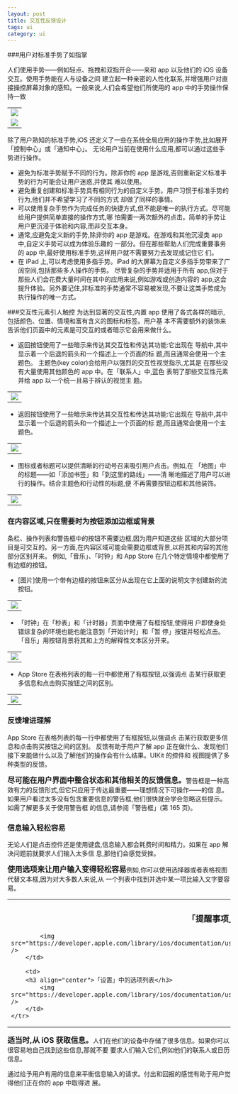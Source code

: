 ```yaml
---
layout: post
title: 交互性反馈设计
tags: ui
category: ui
---
```


###用户对标准手势了如指掌

人们使用手势——例如轻点、拖拽和双指开合——来和 app 以及他们的 iOS 设备交互。使用手势能在人与设备之间 建立起一种亲密的人性化联系,并增强用户对直接操控屏幕对象的感知。一般来说,人们会希望他们所使用的 app 中的手势操作保持一致
<table align="center">
	<tr>
		<td>
			<img src="http://isux.tencent.com/wp-content/uploads/2013/06/20130627204055931.png
" />
		</td>
	</tr>
	<tr>
		<td>
			<img src="http://isux.tencent.com/wp-content/uploads/2013/06/20130627204056827.png"/>
		</td>
	</tr>
</table>

除了用户熟知的标准手势,iOS 还定义了一些在系统全局应用的操作手势,比如展开「控制中心」或「通知中心」。 无论用户当前在使用什么应用,都可以通过这些手势进行操作。

- 避免为标准手势赋予不同的行为。除非你的 app 是游戏,否则重新定义标准手势的行为可能会让用户迷惑,并使其 难以使用。
- 避免重复创建和标准手势具有相同行为的自定义手势。用户习惯于标准手势的行为,他们并不希望学习了不同的方式 却做了同样的事情。- 可以使用复杂手势作为完成任务的快捷方式,但不能是唯一的执行方式。尽可能给用户提供简单直接的操作方式,哪 怕需要一两次额外的点击。简单的手势让用户更沉浸于体验和内容,而非交互本身。
- 通常,应避免定义新的手势,除非你的 app 是游戏。在游戏和其他沉浸类 app 中,自定义手势可以成为体验乐趣的 一部分。但在那些帮助人们完成重要事务的 app 中,最好使用标准手势,这样用户就不需要努力去发现或记住它 们。
- 在 iPad 上,可以考虑使用多指手势。iPad 的大屏幕为自定义多指手势带来了广阔空间,包括那些多人操作的手势。 尽管复杂的手势并适用于所有 app,但对于那些人们会花费大量时间在其中的应用来说,例如游戏或创造内容的 app,这会提升体验。另外要记住,非标准的手势通常不容易被发现,不要让这类手势成为执行操作的唯一方式。

###交互性元素引人触控
为达到显著的交互性,内置 app 使用了各式各样的暗示,包括颜色、位置、情境和富有含义的图标和标签。用户基 本不需要额外的装饰来告诉他们页面中的元素是可交互的或者暗示它会用来做什么。

- 返回按钮使用了一些暗示来传达其交互性和传达其功能:它出现在 导航中,其中显示着一个后退的箭头和一个描述上一个页面的标 题,而且通常会使用一个主题色。主题色(key color)会给用户以强烈的交互性视觉指示,尤其是 在那些没有大量使用其他颜色的 app 中。在「联系人」中,蓝色 表明了那些交互性元素并给 app 以一个统一且易于辨认的视觉主 题。

<table align="center">
	<tr>
		<td>
			<img src="https://developer.apple.com/library/ios/documentation/userexperience/conceptual/mobilehig/Art/color_interactivity_2x.png" />
		</td>
	</tr>
</table>

- 返回按钮使用了一些暗示来传达其交互性和传达其功能:它出现在 导航中,其中显示着一个后退的箭头和一个描述上一个页面的标 题,而且通常会使用一个主题色。

<table align="center">
	<tr>
		<td>
			<img src="https://developer.apple.com/library/ios/documentation/userexperience/conceptual/mobilehig/Art/back_button_interactivity_2x.png" />
		</td>
	</tr>
</table>

- 图标或者标题可以提供清晰的行动号召来吸引用户点击。例如,在 「地图」中的标题——如「添加书签」和「到这里的路线」——清 晰地描述了用户可以进行的操作。结合主题色和行动性的标题,便 不再需要按钮边框和其他装饰。

<table align="center">
	<tr>
		<td>
			<img src="https://developer.apple.com/library/ios/documentation/userexperience/conceptual/mobilehig/Art/actionable_titles_2x.png" />
		</td>
	</tr>
</table>

<h3>在内容区域,只在需要时为按钮添加边框或背景</h3>
条栏、操作列表和警告框中的按钮不需要边框,因为用户知道这些 区域的大部分项目是可交互的。另一方面,在内容区域可能会需要边框或背景,以将其和内容的其他部分区别开来。 例如,「音乐」、「时钟」和 App Store 在几个特定情境中都使用了有边框的按钮。

-  [图片]使用一个带有边框的按钮来区分从出现在它上面的说明文字创建新的流按钮。

<table align="center">
	<tr>
		<td>
			<img src="https://developer.apple.com/library/ios/documentation/userexperience/conceptual/mobilehig/Art/bordered_button_2x.png" />
		</td>
	</tr>
</table>

- 「时钟」在「秒表」和「计时器」页面中使用了有框按钮,使得用 户即使身处错综复杂的环境也能也能注意到「开始计时」和「暂 停」按钮并轻松点击。「音乐」用按钮背景将其和上方的解释性文本区分开来。

<table align="center">
	<tr>
		<td>
			<img src="https://developer.apple.com/library/ios/documentation/userexperience/conceptual/mobilehig/Art/clock_bordered_button_2x.png" />
		</td>
	</tr>
</table>

- App Store 在表格列表的每一行中都使用了有框按钮,以强调点 击某行获取更多信息和点击购买按钮之间的区别。

<table align="center">
	<tr>
		<td>
			<img src="https://developer.apple.com/library/ios/documentation/userexperience/conceptual/mobilehig/Art/appstore_bordered_button_2x.png" />
		</td>
	</tr>
</table>

<h3>反馈增进理解</h3>
App Store 在表格列表的每一行中都使用了有框按钮,以强调点 击某行获取更多信息和点击购买按钮之间的区别。反馈有助于用户了解 app 正在做什么、发现他们接下来能做什么以及了解他们的操作会有什么结果。UIKit 的控件和 视图提供了多种类型的反馈。
<big><b>尽可能在用户界面中整合状态和其他相关的反馈信息。</b></big>警告框是一种高效有力的反馈形式,但它只应用于传达最重要——理想情况下可操作——的信 息。如果用户看过太多没有包含重要信息的警告框,他们很快就会学会忽略这些提示。如需了解更多关于使用警告框 的信息,请参阅「警告框」(第 165 页)。<h3>信息输入轻松容易</h3>
无论人们是点击控件还是使用键盘,信息输入都会耗费时间和精力。如果在 app 解决问题前就要求人们输入太多信 息,那他们会感觉受挫。<big><b>使用选项来让用户输入变得轻松容易</b></big>例如,你可以使用选择器或者表格视图代替文本框,因为对大多数人来说,从 一个列表中找到并选中某一项比输入文字要容易。<table align="center">
	<tr>
		<td>
						<h3 align="center">「提醒事项」中的时间选择器</h3>

			<img src="https://developer.apple.com/library/ios/documentation/userexperience/conceptual/mobilehig/Art/reminders_easy_input_2x.png" />
		</td>
		
		<td>
		<h3 align="center">「设置」中的选项列表</h3>
			<img src="https://developer.apple.com/library/ios/documentation/userexperience/conceptual/mobilehig/Art/settings_easy_input_2x.png" />
		</td>
	</tr>
</table>
<big><b>适当时,从 iOS 获取信息。</b></big>人们在他们的设备中存储了很多信息。如果你可以很容易地自己找到这些信息,那就不要 要求人们输入它们,例如他们的联系人或日历信息。
通过给予用户有用的信息来平衡信息输入的请求。付出和回报的感觉有助于用户觉得他们正在你的 app 中取得进 展。
